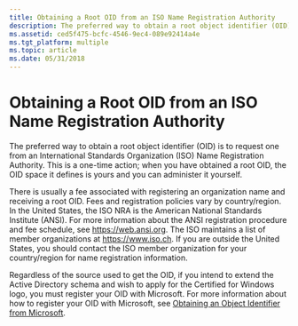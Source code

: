 ```yaml
---
title: Obtaining a Root OID from an ISO Name Registration Authority
description: The preferred way to obtain a root object identifier (OID) is to request one from an International Standards Organization (ISO) Name Registration Authority.
ms.assetid: ced5f475-bcfc-4546-9ec4-089e92414a4e
ms.tgt_platform: multiple
ms.topic: article
ms.date: 05/31/2018
---
```


# Obtaining a Root OID from an ISO Name Registration Authority

The preferred way to obtain a root object identifier (OID) is to request one from an International Standards Organization (ISO) Name Registration Authority. This is a one-time action; when you have obtained a root OID, the OID space it defines is yours and you can administer it yourself.

There is usually a fee associated with registering an organization name and receiving a root OID. Fees and registration policies vary by country/region. In the United States, the ISO NRA is the American National Standards Institute (ANSI). For more information about the ANSI registration procedure and fee schedule, see https://web.ansi.org. The ISO maintains a list of member organizations at https://www.iso.ch. If you are outside the United States, you should contact the ISO member organization for your country/region for name registration information.

Regardless of the source used to get the OID, if you intend to extend the Active Directory schema and wish to apply for the Certified for Windows logo, you must register your OID with Microsoft. For more information about how to register your OID with Microsoft, see [Obtaining an Object Identifier from Microsoft](obtaining-an-object-identifier-from-microsoft.md).

 

 




